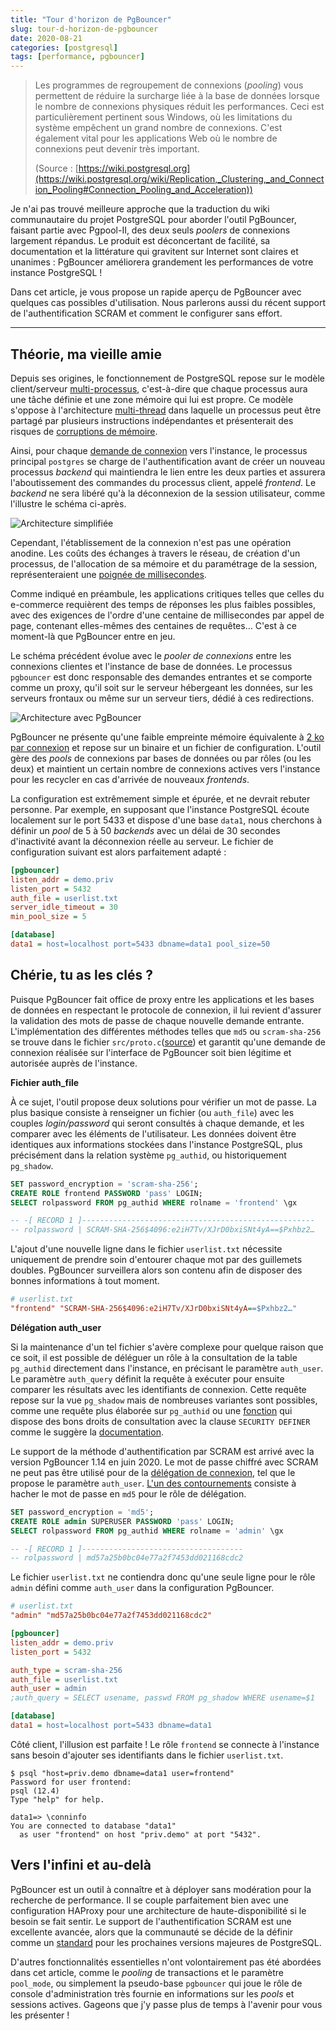 ```yaml
---
title: "Tour d'horizon de PgBouncer"
slug: tour-d-horizon-de-pgbouncer
date: 2020-08-21
categories: [postgresql]
tags: [performance, pgbouncer]
---
```


> Les programmes de regroupement de connexions (_pooling_) vous permettent de 
> réduire la surcharge liée à la base de données lorsque le nombre de connexions 
> physiques réduit les performances. Ceci est particulièrement pertinent sous 
> Windows, où les limitations du système empêchent un grand nombre de connexions. 
> C'est également vital pour les applications Web où le nombre de connexions peut
> devenir très important.
> 
> (Source : [https://wiki.postgresql.org](https://wiki.postgresql.org/wiki/Replication,_Clustering,_and_Connection_Pooling#Connection_Pooling_and_Acceleration))

Je n'ai pas trouvé meilleure approche que la traduction du wiki communautaire du 
projet PostgreSQL pour aborder l'outil PgBouncer, faisant partie avec Pgpool-II, 
des deux seuls _poolers_ de connexions largement répandus. Le produit est 
déconcertant de facilité, sa documentation et la littérature qui gravitent sur 
Internet sont claires et unanimes : PgBouncer améliorera grandement les 
performances de votre instance PostgreSQL !

<!--more-->

Dans cet article, je vous propose un rapide aperçu de PgBouncer avec quelques 
cas possibles d'utilisation. Nous parlerons aussi du récent support de 
l'authentification SCRAM et comment le configurer sans effort.

---

## Théorie, ma vieille amie

Depuis ses origines, le fonctionnement de PostgreSQL repose sur le modèle 
client/serveur [multi-processus][1], c'est-à-dire que chaque processus aura une 
tâche définie et une zone mémoire qui lui est propre. Ce modèle s'oppose à 
l'architecture [multi-thread][2] dans laquelle un processus peut être partagé par 
plusieurs instructions indépendantes et présenterait des risques de 
[corruptions de mémoire][3].

[1]: https://docs.postgresql.fr/12/tutorial-arch.html
[2]: https://fr.wikipedia.org/wiki/Thread_%28informatique%29
[3]: https://www.postgresql.org/message-id/flat/3647.130.243.12.138.1098892576.squirrel%40130.243.12.138

Ainsi, pour chaque [demande de connexion][4] vers l'instance, le processus 
principal `postgres` se charge de l'authentification avant de créer un nouveau 
processus _backend_ qui maintiendra le lien entre les deux parties et assurera 
l'aboutissement des commandes du processus client, appelé _frontend_. Le 
_backend_ ne sera libéré qu'à la déconnexion de la session utilisateur, comme 
l'illustre le schéma ci-après.

[4]: https://www.postgresql.org/docs/12/connect-estab.html

![Architecture simplifiée](/img/posts/2020-08-21-architecture-classique.png)

<!-- https://mermaid-js.github.io/mermaid-live-editor/
graph LR
  C1 --\> B1 --\> db
  C2 -.-> B2 -.-> db
  style C2 stroke-dasharray: 3
  style B2 stroke-dasharray: 3
  
  subgraph "client"
  C1[frontend]
  C2[frontend]
  end

  subgraph "serveur"
  B1[backend]
  B2[backend]
  db[(data1)]
  end
-->

Cependant, l'établissement de la connexion n'est pas une opération anodine. Les 
coûts des échanges à travers le réseau, de création d'un processus, de l'allocation 
de sa mémoire et du paramétrage de la session, représenteraient une [poignée de 
millisecondes][5]. 

[5]: https://www.depesz.com/2012/12/02/what-is-the-point-of-bouncing/

Comme indiqué en préambule, les applications critiques telles que celles du 
e-commerce requièrent des temps de réponses les plus faibles possibles, avec des 
exigences de l'ordre d'une centaine de millisecondes par appel de page, contenant 
elles-mêmes des centaines de requêtes… C'est à ce moment-là que PgBouncer entre 
en jeu.

Le schéma précédent évolue avec le _pooler de connexions_ entre les connexions 
clientes et l'instance de base de données. Le processus `pgbouncer` est donc 
responsable des demandes entrantes et se comporte comme un proxy, qu'il soit sur 
le serveur hébergeant les données, sur les serveurs frontaux ou même sur un 
serveur tiers, dédié à ces redirections.

![Architecture avec PgBouncer](/img/posts/2020-08-21-architecture-pgbouncer.png)

<!-- https://mermaid-js.github.io/mermaid-live-editor
graph LR
  C1 --\> P1 --\> B1 --\> db1
  C2 -.- P1 --\>  B2 --\> db1
  C3 -.- P1
  C4 --\> P2 --\> B3 --\> db2
  style C2 stroke-dasharray: 3
  style C3 stroke-dasharray: 3
  
  subgraph "client"
  C1[frontend]
  C2[frontend]
  C3[frontend]
  C4[frontend]
  end

  subgraph "serveur"
  subgraph "pgbouncer"
  P1[pool]
  P2[pool]
  end
  B1[backend]
  B2[backend]
  B3[backend]
  db1[(data1)]
  db2[(data2)]
  end
-->

PgBouncer ne présente qu'une faible empreinte mémoire équivalente à [2 ko par 
connexion][6] et repose sur un binaire et un fichier de configuration. L'outil 
gère des _pools_ de connexions par bases de données ou par rôles (ou les deux) 
et maintient un certain nombre de connexions actives vers l'instance pour les 
recycler en cas d'arrivée de nouveaux _frontends_. 

[6]: https://www.pgbouncer.org/features.html

La configuration est extrêmement simple et épurée, et ne devrait rebuter personne.
Par exemple, en supposant que l'instance PostgreSQL écoute localement sur le port 
5433 et dispose d'une base `data1`, nous cherchons à définir un _pool_ de 5 à 50 
_backends_ avec un délai de 30 secondes d'inactivité avant la déconnexion réelle 
au serveur. Le fichier de configuration suivant est alors parfaitement adapté :

```ini
[pgbouncer]
listen_addr = demo.priv
listen_port = 5432
auth_file = userlist.txt
server_idle_timeout = 30
min_pool_size = 5

[database]
data1 = host=localhost port=5433 dbname=data1 pool_size=50
```

## Chérie, tu as les clés ?

Puisque PgBouncer fait office de proxy entre les applications et les bases de
données en respectant le protocole de connexion, il lui revient d'assurer la 
validation des mots de passe de chaque nouvelle demande entrante. L'implémentation 
des différentes méthodes telles que `md5` ou `scram-sha-256` se trouve dans le 
fichier `src/proto.c`([source][7]) et garantit qu'une demande de connexion réalisée sur 
l'interface de PgBouncer soit bien légitime et autorisée auprès de l'instance.

[7]: https://github.com/pgbouncer/pgbouncer/blob/master/src/proto.c

**Fichier auth_file**

À ce sujet, l'outil propose deux solutions pour vérifier un mot de passe. La plus 
basique consiste à renseigner un fichier (ou `auth_file`) avec les couples 
_login/password_ qui seront consultés à chaque demande, et les comparer avec les 
éléments de l'utilisateur. Les données doivent être identiques aux informations 
stockées dans l'instance PostgreSQL, plus précisément dans la relation système 
`pg_authid`, ou historiquement `pg_shadow`. 

```sql
SET password_encryption = 'scram-sha-256';
CREATE ROLE frontend PASSWORD 'pass' LOGIN;
SELECT rolpassword FROM pg_authid WHERE rolname = 'frontend' \gx

-- -[ RECORD 1 ]----------------------------------------------------
-- rolpassword | SCRAM-SHA-256$4096:e2iH7Tv/XJrD0bxiSNt4yA==$Pxhbz2…
```

L'ajout d'une nouvelle ligne dans le fichier `userlist.txt` nécessite uniquement 
de prendre soin d'entourer chaque mot par des guillemets doubles. PgBouncer 
surveillera alors son contenu afin de disposer des bonnes informations à tout 
moment.

```ini
# userlist.txt 
"frontend" "SCRAM-SHA-256$4096:e2iH7Tv/XJrD0bxiSNt4yA==$Pxhbz2…"
```

**Délégation auth_user**

Si la maintenance d'un tel fichier s'avère complexe pour quelque raison que ce 
soit, il est possible de déléguer un rôle à la consultation de la table `pg_authid` 
directement dans l'instance, en précisant le paramètre `auth_user`. Le paramètre 
`auth_query` définit la requête à exécuter pour ensuite comparer les résultats 
avec les identifiants de connexion. Cette requête repose sur la vue `pg_shadow` 
mais de nombreuses variantes sont possibles, comme une requête plus élaborée sur 
`pg_authid` ou une [fonction][8] qui dispose des bons droits de consultation avec 
la clause `SECURITY DEFINER` comme le suggère la [documentation][9].

[8]: https://github.com/CrunchyData/crunchy-containers/blob/master/bin/postgres-ha/sql/pgbouncer/pgbouncer-install.sql#L71
[9]: http://www.pgbouncer.org/config.html#auth_query

Le support de la méthode d'authentification par SCRAM est arrivé avec la version 
PgBouncer 1.14 en juin 2020. Le mot de passe chiffré avec SCRAM ne peut pas être 
utilisé pour de la [délégation de connexion][10], tel que le propose le paramètre 
`auth_user`. [L'un des contournements][11] consiste à hacher le mot de passe en `md5` 
pour le rôle de délégation.

[10]: http://www.pgbouncer.org/config.html#authentication-file-format
[11]: https://github.com/pgbouncer/pgbouncer/issues/508#issuecomment-678142543

```sql
SET password_encryption = 'md5';
CREATE ROLE admin SUPERUSER PASSWORD 'pass' LOGIN;
SELECT rolpassword FROM pg_authid WHERE rolname = 'admin' \gx

-- -[ RECORD 1 ]------------------------------------
-- rolpassword | md57a25b0bc04e77a2f7453dd021168cdc2
```

Le fichier `userlist.txt` ne contiendra donc qu'une seule ligne pour le rôle 
`admin` défini comme `auth_user` dans la configuration PgBouncer.

```ini
# userlist.txt 
"admin" "md57a25b0bc04e77a2f7453dd021168cdc2"
```

```ini
[pgbouncer]
listen_addr = demo.priv
listen_port = 5432

auth_type = scram-sha-256
auth_file = userlist.txt
auth_user = admin
;auth_query = SELECT usename, passwd FROM pg_shadow WHERE usename=$1

[database]
data1 = host=localhost port=5433 dbname=data1
```

Côté client, l'illusion est parfaite ! Le rôle `frontend` se connecte à l'instance 
sans besoin d'ajouter ses identifiants dans le fichier `userlist.txt`.

```text
$ psql "host=priv.demo dbname=data1 user=frontend"
Password for user frontend: 
psql (12.4)
Type "help" for help.

data1=> \conninfo
You are connected to database "data1" 
  as user "frontend" on host "priv.demo" at port "5432".
```

## Vers l'infini et au-delà

PgBouncer est un outil à connaître et à déployer sans modération pour la recherche 
de performance. Il se couple parfaitement bien avec une configuration HAProxy 
pour une architecture de haute-disponibilité si le besoin se fait sentir. Le 
support de l'authentification SCRAM est une excellente avancée, alors que la 
communauté se décide de la définir comme un [standard][12] pour les prochaines versions 
majeures de PostgreSQL.

D'autres fonctionnalités essentielles n'ont volontairement pas été abordées dans 
cet article, comme le _pooling_ de transactions et le paramètre `pool_mode`, ou
simplement la pseudo-base `pgbouncer` qui joue le rôle de console d'administration
très fournie en informations sur les _pools_ et sessions actives. Gageons que 
j'y passe plus de temps à l'avenir pour vous les présenter !

[12]: https://www.postgresql.org/message-id/flat/d5b0ad33-7d94-bdd1-caac-43a1c782cab2@2ndquadrant.com